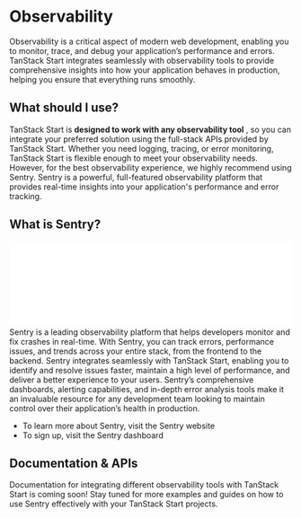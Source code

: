 # Observability
Observability is a critical aspect of modern web development, enabling you to monitor, trace, and debug your application’s performance and errors. TanStack Start integrates seamlessly with observability tools to provide comprehensive insights into how your application behaves in production, helping you ensure that everything runs smoothly.
## What should I use?
TanStack Start is **designed to work with any observability tool** , so you can integrate your preferred solution using the full-stack APIs provided by TanStack Start. Whether you need logging, tracing, or error monitoring, TanStack Start is flexible enough to meet your observability needs.
However, for the best observability experience, we highly recommend using Sentry. Sentry is a powerful, full-featured observability platform that provides real-time insights into your application's performance and error tracking.
## What is Sentry?
![Convex logo](https://raw.githubusercontent.com/tanstack/tanstack.com/main/app/images/sentry-wordmark-light.svg)
Sentry is a leading observability platform that helps developers monitor and fix crashes in real-time. With Sentry, you can track errors, performance issues, and trends across your entire stack, from the frontend to the backend. Sentry integrates seamlessly with TanStack Start, enabling you to identify and resolve issues faster, maintain a high level of performance, and deliver a better experience to your users.
Sentry’s comprehensive dashboards, alerting capabilities, and in-depth error analysis tools make it an invaluable resource for any development team looking to maintain control over their application’s health in production.
  * To learn more about Sentry, visit the Sentry website
  * To sign up, visit the Sentry dashboard


## Documentation & APIs
Documentation for integrating different observability tools with TanStack Start is coming soon! Stay tuned for more examples and guides on how to use Sentry effectively with your TanStack Start projects.
